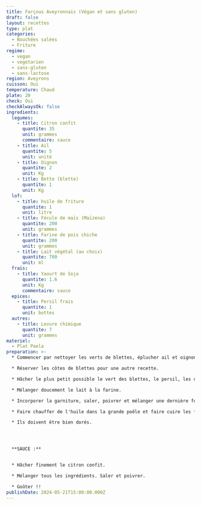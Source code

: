 ```yaml
---
title: Farçous Aveyronnais (Végan et sans gluten)
draft: false
layout: recettes
type: plat
categories:
  - Bouchées salées
  - Friture
regime:
  - vegan
  - vegetarien
  - sans-gluten
  - sans-lactose
region: Aveyrons
cuisson: Oui
temperature: Chaud
plate: 20
check: Oui
checkAlwaysOk: false
ingredients:
  legumes:
    - title: Citron confit
      quantite: 35
      unit: grammes
      commentaire: sauce
    - title: Ail
      quantite: 5
      unit: unité
    - title: Oignon
      quantite: 2
      unit: Kg
    - title: Bette (blette)
      quantite: 1
      unit: Kg
  lof:
    - title: huile de friture
      quantite: 1
      unit: litre
    - title: Fécule de maïs (Maïzena)
      quantite: 200
      unit: grammes
    - title: Farine de pois chiche
      quantite: 200
      unit: grammes
    - title: Lait végétal (au choix)
      quantite: 700
      unit: ml
  frais:
    - title: Yaourt de Soja
      quantite: 1.6
      unit: Kg
      commentaire: sauce
  epices:
    - title: Persil frais
      quantite: 1
      unit: bottes
  autres:
    - title: Levure chimique
      quantite: 7
      unit: grammes
materiel:
  - Plat Paela
preparation: >-
  * Commencer par nettoyer les verts de blettes, éplucher ail et oignon.

  * Réserver les côtes de blettes pour une autre recette.

  * Hâcher le plus petit possible le vert des blettes, le persil, les oignons et l'ail. Ou tout mixer.

  * Mélanger doucement le lait à la farine.

  * Incorporer la garniture, saler, poivrer et mélanger une dernière fois.

  * Faire chauffer de l'huile dans la grande poêle et faire cuire les farçous quelques minutes.

  * Ils doivent être bien dorés.




  **SAUCE :**


  * Hâcher finement le citron confit.

  * Mélanger tous les ingrédients. Saler et poivrer.

  * Goûter !!
publishDate: 2024-05-21T15:00:00.000Z
---
```

